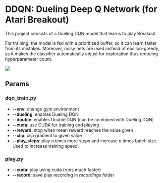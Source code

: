 # DDQN: Dueling Deep Q Network (for Atari Breakout)

This project consists of a Dueling DQN model that learns to play Breakout.

For training, the model is fed with a prioritized buffer, so it can learn faster from its mistakes.
Moreover, noisy nets are used instead of epsilon-greedy, as it makes the classifier automatically
adjust for exploration thus reducing hyperparameter count.

![](https://media.giphy.com/media/jt8L43CbwifMoocXTV/giphy.gif)

## Params

### dqn_train.py

 * **--env**: change gym environment
 * **--dueling**: enables Dueling DQN
 * **--double**: enables Double DQN (can be combined with Dueling DQN)
 * **--cuda**: use CUDA for training and playing
 * **--reward**: stop when mean reward reaches the value given
 * **--clip**: clip gradient to given value
 * **--play_steps**: play *n* times more steps and increase *n* times batch size. Used to increase
     training speed.

### play.py

 * **--cuda**: play using cuda (runs much faster)
 * **--record**: save play recording in *recordings* folder
